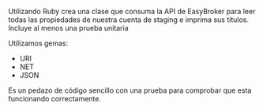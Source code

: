 Utilizando Ruby crea una clase que consuma la API de EasyBroker para leer todas las propiedades de nuestra cuenta de staging e imprima sus títulos. Incluye al menos una prueba unitaria

Utilizamos gemas: 
* URI
* NET
* JSON

Es un pedazo de código sencillo con una prueba para comprobar que esta funcionando correctamente. 
